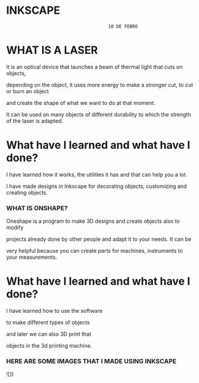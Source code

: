 # INKSCAPE




                                          10 DE FEBRO
                                          
  # WHAT IS A LASER                                       
                                          
It is an optical device that launches a beam of thermal light that cuts on objects, 


depending on the object, it uses more energy to make a stronger cut, to cut or burn an object


and create the shape of what we want to do at that moment.


It can be used on many objects of different durability to which the strength of the laser is adapted.


# What have I learned and what have I done?

 I have learned how it works, the utilities it has and that can help you a lot.
 

I have made designs in Inkscape for decorating objects, customizing and creating objects.



### WHAT IS ONSHAPE?

Oneshape is a program to make 3D designs and create objects also to modify


projects already done by other people and adapt it to your needs. It can be 


very helpful because you can create parts for machines, instruments to your measurements.


# What have I learned and what have I done?


I have learned how to use the software 


to make different types of objects 


and later we can also 3D print that 

objects in the 3d printing machine.


### HERE ARE SOME IMAGES THAT I MADE USING INKSCAPE




![](


